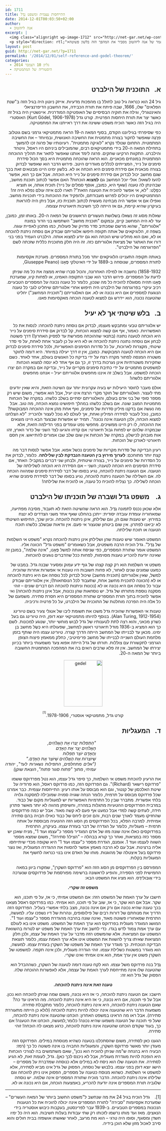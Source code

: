 ```yaml
---
id: 1711
title: התייחסות עצמית ומשפט גֶדֶל
date: 2014-12-01T00:03:50+02:00
author:
  - אנה ליזהטוב
excerpt: |
  <img class="alignright wp-image-1712" src="http://net-gar.net/wp-content/uploads/2014/11/gedel.png" alt="gedel" width="81" height="97" />
  <p style="direction: rtl;">גיל 24 הוא כנראה גיל טוב לחולל בו מהפכות. ניוטון חולל בגיל הזה מהפך בחשבון הדיפרנציאלי והאיטנגרלי, ואיינשטיין גילה בו את תורת היחסות הפרטית. ב-1930 הוכיח מתמטיקאי אוסטרי בשם קורט גדל, שגם הוא היה אז בן 24, משפט שיש המכנים אותו "המשפט החשוב ביותר של המאה העשרים". הוא שינה את הדרך בה אנחנו מסתכלים על החשיבה המתמטית. המאמר של אנה ליזהטוב מסביר את המהפך הזה בלשון פשוטה.</p>
layout: post
guid: http://net-gar.net/?p=1711
permalink: '/2014/12/01/self-reference-and-godel-theorem/'
categories:
  - גליון 10 דצמבר 2014
  - היסטוריה של המתמטיקה
---
```

<h2 style="direction: rtl;">
  א.   התוכנית של הילברט
</h2>

<p style="direction: rtl;">
  גיל 24 הוא כנראה גיל טוב לחולל בו מהפכות מדעיות. אייזק ניוטון היה בגיל הזה ב"שנת הפלאים" שלו, 1666, שבה פיתח את תורת הכבידה, את החשבון הדיפרנציאלי והאינטגרלי, וגילה את חוקיה הבסיסיים של האופטיקה המודרנית. איינשטיין היה בגיל זה כאשר יצר את תורת היחסות הפרטית. קורט גדל (Kurt Gödel, 1906-1978) האוסטרי היה בגיל הזה כאשר הוכיח משפט ששינה את דרך ראייתנו את המתמטיקה.
</p>

<p style="direction: rtl;">
  כפי שסיפרתי בגיליוננו הקודם, בסוף המאה ה-19 הראה מתמטיקאי גרמני בשם גוטלוב פרֶגֶה שאפשר לחקור בצורה מתמטית את החשיבה האנושית, ובמיוחד – את החשיבה המתמטית. התחום שנולד נקרא "לוגיקה מתמטית". רעיונותיו של פרגה זכו להמשך בתחילת המאה ה-20 בידי מתמטיקאים רבים, שהמובילים ביניהם היו ראסל, וויטהד והילברט. התקוות הרקיעו שחקים. פרגה לימד אותנו שאפשר לתאר את תהליך ההוכחה המתמטית במונחים מכאניים. הוא הראה שהוכחה מתמטית היא בסך הכול סידרת סימנים על נייר, המצייתים לכללים מוגדרים היטב. פירוש הדבר הוא שאפשר לבדוק בצורה מכאנית אם סידרת סימנים היא הוכחה או לא. בלשון ימינו היינו מבטאים זאת בכך שגם מחשב יכול לבדוק אם סידרת סימנים על נייר היא הוכחה. אבל אם כך הוא, אפשר להעז לשאול: אולי יוכל המחשב גם <strong>למצוא</strong> הוכחות? האם אפשר לכתוב תוכנת מחשב, שבהינתן לה טענה (שאף היא, כמובן, אוסף סמלים על נייר) תוכיח אותה, או תוציא כפֶלֶט: "לא, אי אפשר להוכיח את הטענה הזאת"? תארו לכם איזה עולם נפלא היה זה! המתמטיקאים היו יכולים לפרוש מעבודתם, ולהפקיד את ההוכחות בידי תוכניות מחשב. ואפילו אם אי אפשר היה מבחינה מעשית לכתוב תוכנית כזו, אבל ניתן היה להראות בעיקרון שהיא קיימת, גם אז הייתה לכך חשיבות תיאורטית עצומה.
</p>

<p style="direction: rtl;">
  שאלות מסוג זה נשאלו בשלושת העשורים הראשונים של המאה ה-20. באותו זמן, כמובן, עוד לא היה המחשב קיים, ובמקום "תוכנית מחשב" השתמשו בני הדור במונח "אלגוריתם", שהוא מרשם שמכתיב סדר מדויק של פעולות, כמו מתכון לאפיית עוגה. בשפה זו, הלוגיקאים של אותה תקופה חיפשו אלגוריתם שבודק אם נוסחה ניתנת להוכחה או לא, ואם הוא מחליט שיש הוכחה הוא גם יודע למצוא אותה. הילברט העמיד בפני בני דורו את האתגר של מציאת אלגוריתם כזה. זה היה חלק מתוכנית כללית שזכתה לשם "הפרוגרמה של הילברט".
</p>

<p style="direction: rtl;">
  באותה תקופה התעניינו הלוגיקאים יותר מכל בתורת המספרים. מערכת אקסיומות לתורת המספרים, שנוסחה ב-1889 על ידי האיטלקי פֶּאָנוֹ (Giuseppe Peano,
</p>

<p style="direction: rtl;">
  1858-1932) נחשבה אז למילה האחרונה, והכול סברו שהיא ממצה את כל מה שניתן לדעת על המספרים. פירוש הדבר הוא שבני התקופה האמינו, או לפחות קיוו, שמערכת פֶּאָנו תהיה מסוגלת להוכיח כל מה שנכון, כלומר כל טענה נכונה על המספרים הטבעיים. רכיב עיקרי בפרוגרמה של הילברט היה חיפוש אחרי אלגוריתם שיחליט לגבי כל טענה הנוגעת למספרים אם היא נכונה או לא. אם האלגוריתם ("תוכנית המחשב") יחליט שהטענה נכונה, הוא יידרש גם למצוא לטענה הוכחה מאקסיומות פאנו.
</p>

<h2 style="direction: rtl;">
  ב.   בלש שיטתי אך לא יעיל
</h2>

<p style="direction: rtl;">
  יש אלגוריתם טבעי ומתבקש מעצמו, לבדוק אם נוסחה ניתנת להוכחה: לנסות את כל האפשרויות. כאמור, אף אם קשה למצוא הוכחות, קל לבדוק אם סידרת סימנים על נייר היא הוכחה לטענה נתונה (בתנאי שההוכחה מפורשת עד לפסיק האחרון!) דרך פשוטה לבחון אם נוסחה נתונה ניתנת להוכחה או לא היא על כן לעבור אחת לאחת, על פי סדר שיטתי, מקצרות לארוכות, על כל סדרות הסימנים האפשריות, ולכל סידרת סימנים לבדוק אם היא הוכחה לטענה המבוקשת. כמובן, אין זו דרך יעילה במיוחד. היא דומה לחוקר משטרה המנסה לפתור מקרה רצח על ידי בדיקת כל האנשים בעולם, אחד לאחד. כשם שחקירות משטרתיות אינן נערכות בדרך זו, כך גם אף אחד לא ינסה למצוא הוכחות למשפטים מתמטיים על ידי כתיבת סימנים מִקריים על נייר, ובדיקה אם במקרה הם יצרו הוכחה למשפט. אבל בשלב זה איננו מחפשים אלגוריתם יעיל – אנחנו מחפשים אלגוריתם כלשהו!
</p>

<p style="direction: rtl;">
  אולם מעבר לחוסר היעילות יש בעיה עקרונית יותר עם השיטה הזאת, והיא שאין יודעים מתי לעצור. האלגוריתם של חוקר מקרי הרצח אינו יעיל, אבל הוא אפשרי, משום שיש רק מספר סופי של בני אדם בעולם, והאלגוריתם יסתיים בשלב כלשהו. במקרה של הוכחות מתמטיות המצב שונה. אם בשלב כלשהו במהלך חיפושינו נמצא הוכחה, מה טוב. אבל מה נעשה אם בדקנו מיליון סדרות של סימנים, ואף אחת מהן אינה ההוכחה המבוקשת? כמובן, נוכל לעבור לסידרה המיליון ואחת, אך לעולם לא נוכל לעצור ולהכריז: "לא הצלחנו למצוא הוכחה, ולכן הטענה אינה נכונה". תמיד יש אפשרות שבצעד הבא היינו מוצאים את ההוכחה, לו רק היינו ממשיכים. מחפשי נפט עומדים בפני הדילמה הזאת, אלא שבמקרה שלהם יש לפחות גבול תיאורטי: אם קדחו והגיעו לצד השני של כדור הארץ, זהו אות מובהק לכישלון. במקרה של הוכחות אין שום שלב שבו אמורים להתייאש. אין חסם תיאורטי לאורכן של הוכחות.
</p>

<p style="direction: rtl;">
  רעיון הבדיקה של סדרות מקריות של סימנים נכשל אפוא. אבל אפשר לנסות דבר מה קצת יותר מתוחכם: <strong>לערוך מירוץ בין הטענה הנבדקת לבין שלילתה</strong>. כלומר, לבדוק את כל הסדרות של סימנים על נייר, בצורה שיטתית, ולבחון שני דברים במקביל: האחד, אם סידרת הסימנים היא הוכחה לטענה; השני – אם הסידרה היא הוכחה לשלילתה של הטענה. אם הטענה ניתנת להוכחה, נגיע בסופו של דבר לסידרת סימנים שמהווה הוכחה לה. אם השלילה של הטענה ניתנת להוכחה, נגיע בסופו של דבר לסידרת סימנים שהיא הוכחה לשלילה. כך נצליח להוכיח כל טענה, או להוכיח את שלילתה!
</p>

<h2 style="direction: rtl;">
  ג.    משפט גדל ושברה של תוכניתו של הילברט
</h2>

<p style="direction: rtl;">
  אלא שכאן נכנס לתמונה גֶדֶל. הוא הראה שהשיטה הזאת לא תעבוד, מסיבה מפתיעה, שמאחוריה עומדת עובדה יסודית: ייתכן בהחלט שאף אחד משני הצדדים לא ינצח במירוץ. יש טענות שגם הן, וגם שלילתן, אינן ניתנות להוכחה. וכיוון שכך, החיפוש השיטתי לא יביאנו לפתרון. אין שום ביטחון שנעצור אי פעם. אין וודאות שבשלב כלשהו תוכח הטענה או תוכח שלילתה.
</p>

<p style="direction: rtl;">
  המשפט האומר שיש טענות שהן ושלילתן אינן ניתנות להוכחה נקרא "משפט אי השלֵמוּת של גֶדֶל". גדל הוכיח הרבה משפטים, אבל כשאומרים "משפט גדל" הכוונה אליו. המשפט אומר שתורת המספרים, כפי שניסח אותה למשל פֶּאָנו, "אינה שלמה", במובן זה שאינה יודעת להכריע טענות מסוימות, לפחות ככל שהדברים נוגעים להוכחות.
</p>

<p style="direction: rtl;">
  משפט אי השלמות הוא רק קצה קצהו של גוף ידע עמוק ומסעיר שבנה גדל. במבט של כמעט שמונים שנים לאחור, לא פחות חשובות היו טענות אי אפשרות אחרות שהוכיח. למשל, שאין אלגוריתם (תוכנית מחשב) שיכול לבדוק לכל נוסחה אם היא ניתנת להוכחה או לא (הכוונה לתוכנית מחשב אחת, שתעבוד לכל הנוסחאות!); אין אלגוריתם שבודק עבור כל נוסחה אם היא נכונה או לא (נכונוּת וניתנוּת להוכחה הם דברים שונים – זוהי מסקנה נוספת מתורתו של גדל. יש נוסחאות שהן נכונות, אבל אינן ניתנות להוכחה) ואי אפשר להוכיח בתוך תורת המספרים שתורת המספרים היא חסרת סתירה. משמעם של כל אלה היה הפרכה מוחלטת של התוכנית של הילברט, על כל פרטיה ורכיביה.
</p>

<p style="direction: rtl;">
  טענות אי האפשרות שהוכיח גדל משכו את תשומת ליבו של אנגלי צעיר בשם טיורינג (Alan Turing, 1912-1954). בנוסף להיותו מתמטיקאי יוצא דופן, היה טיורינג גם בעל כשרון מכאני, והוא רצה לתת לטענותיו של גדל לבוש מוחשי יותר, שנוגע למכונות. לשם כך הוא המציא ב-1936 מודל תיאורטי ראשון למחשב, שפעולתו היא כְּשֶׂל מחשב בן ימינו. מכאן עד לבנייתו של המחשב הייתה הדרך קצרה. טיורינג עצמו היה שותף בזמן מלחמת העולם השנייה לבנייתו של מחשב פרימיטיבי, כחלק ממאמץ פיצוח הצופן הגרמני לתקשורת עם צוללות. תורתו של גדל הייתה אפוא צעד משמעותי ביותר בכיוון יצירתו של המחשב. אין זה פלא שרבים רואים בה את המהפכה המתמטית החשובה ביותר של המאה ה-20.
</p>

<p style="direction: rtl; text-align: center;">
  <img class="aligncenter size-full wp-image-1712" src="http://net-gar.net/wp-content/uploads/2014/11/gedel.png" alt="gedel" width="125" height="150" />
</p>

<p style="direction: rtl; text-align: center;">
  קורט גדל, מתמטיקאי אוסטרי, 1978-1906.<sup><sup>[1]</sup></sup>
</p>

<h2 style="direction: rtl;">
  ד.   המעגליות
</h2>

<p dir="rtl" style="direction: rtl; text-align: justify; padding-right: 210px;">
  <em>"הַתְּפִלּוֹת יָצְרוּ אֶת הָאֱלֹהִים,<br /> </em><em>הָאֱלֹהִים יָצַר אֶת הָאָדָם<br /> </em><em>וְהָאָדָם יוֹצֵר תְּפִלּוֹת<br /> </em><em>שֶׁיּוֹצְרוֹת אֶת הָאֱלֹהִים שֶׁיּוֹצֵר אֶת הָאָדָם."<br /> </em><em>("אלים מתחלפים, התפילות נשארות לעד", יהודה עמיחי, מתוך "פתוח סגור פתוח", הוצאת שוקן)</em>
</p>

<p style="direction: rtl;">
  את הרעיון להוכחת משפט אי השלמות, כך סיפר גדל עצמו, הוא נטל מפרדוקס ששמו "פרדוקס רישאר (Richard)". גם הפרדוקס הזה, כמו פרדוקס ראסל, הוא פרודיה על שיטת האלכסון של קנטור, וגם הוא מבוסס על אותו רעיון: התייחסות עצמית. כבר אמרנו שכל פרדוקס מבוסס על תרמית, כלומר הנחה שגויה סמויה שמובילה למסקנה גלויה בלתי אפשרית. מתברר שבין כל התרמיות האפשריות יש למעגליות מקום של כבוד. במרבית הפרדוקסים ההטעיות מתגלות במהרה, וחשיפתן מהווה לא יותר מאשר פתרון חידה, לעתים קשה למדי אבל כמעט אף פעם לא קשה מאוד. אבל יש כמה פרדוקסים שהחזיקו מעמד לאורך שנים רבות, והם זוכים ליחס של כבוד כאילו חבויה בהם סתירה אמיתית. למרבה הפלא, בכל הפרדוקסים מן הסוג הזה ההטעיה מבוססת על אותה תרמית – מעגליות, כלומר על הגדרה של דבר בעזרת עצמו. בעיקרון, התרמית בפרדוקסים כאלו אינה שונה מזו של אדם המגדיר מספר כ"עצמו ועוד 1", מניח שאכן יש מספר כזה במציאות, ואחר כך קורא בבהלה – "הצילו! סתירה!", משום שמצא מספר השווה לעצמו ועוד 1. אומנם, הגדרת מספר כ"עצמו ועוד 1" היא שקופה מכדי שיתייחסו אליה ברצינות. אבל עם לא הרבה מאמץ אפשר להסוות את ההגדרה המעגלית, ואז נוצר פרדוקס בעל איצטלה של מהוּגנוּת. מוחו של האדם אינו בנוי כנראה לחשוף את המעגליות בקלות.
</p>

<p style="direction: rtl;">
  המפורסם בין הפרדוקסים מן הסוג הזה הוא "פרדוקס השקרן", שמקורו ביוון במאה החמישית לפני הספירה, והופיע לראשונה ברשימה מפורסמת של פרדוקסים שנערכה בידי אֶוּבּוּלידֶס. הוא מציג את המשפט הבא:
</p>

<p style="direction: rtl; text-align: center;">
  <strong>משפט זה שקרי.</strong>
</p>

<p style="direction: rtl;">
  חישבו על ערך האמת של המשפט הזה: אם המשפט אמיתי, כי אז, על פי תוכנו, הוא שקר. אבל אם הוא שקר, כי אז, שוב על פי תוכנו, הוא אמיתי. כמו בפרדוקס ראסל מצאנו בכך טענה שהיא נכונה אם ורק אם אינה נכונה, מצב בלתי אפשרי בעליל. הפרדוקס הזה הדריך את מנוחתם של דורות רבים של פילוסופים, ונהרות של דיו נשפכו עליו. למעשה, התרמית שמאחוריו פשוטה מאוד, ואינה שונה בהרבה מהגדרת מספר כ"עצמו ועוד 1". המושג המוגדר מעגלית בפרדוקס הוא ערך האמת של המשפט. משפט אינו בא לעולם עם ערך אמת צמוד לדש בגדו. כדי לחשב את ערך האמת של משפט יש לטרוח בהשוואת המשפט עם המציאות. אלא שהמשפט הזה מדבר על ערך האמת של עצמו, ולכן חלק המציאות שאיתו צריך להשוות את המשפט אינו אלא ערך האמת עצמו, כלומר תוצאת הבדיקה הנוכחית. כך מוגדר ערך האמת של משפטו של השקרן בעזרת עצמו. למעשה, הוא מוגדר בפשטות כשלילת עצמו. זוהי הגדרה מעגלית, ולכן אינה תקפה. למשפטו של השקרן פשוט אין ערך אמת, הוא אינו אמיתי ואינו שקרי.
</p>

<p style="direction: rtl;">
  גֶדֶל בנה פרדוקס משל עצמו. הוא לקח טענה דומה לטענה של השקרן, כשההבדל הוא שהטענה שלו אינה מתייחסת לערך האמת של עצמה, אלא לאפשרות ההוכחה שלה. הפסוק של גדל הוא זה:
</p>

<p style="direction: rtl; text-align: center;">
  <strong>טענה זאת אינה ניתנת להוכחה.</strong>
</p>

<p style="direction: rtl;">
  חישבו: אם הטענה ניתנת להוכחה, כי אז היא נכונה, משום שמה שניתן להוכחה הוא נכון. אבל על פי תוכנה, אם היא נכונה, כי אז היא אינה ניתנת להוכחה. מה הראינו עד כה? שאם הטענה ניתנת להוכחה, היא אינה ניתנת להוכחה, כלומר מתקבלת סתירה. משמעות הדבר היא שהטענה אינה יכולה להיות ניתנת להוכחה (לולא כן הייתה מתעוררת סתירה). אבל ראו מה הראינו במשפט האחרון: הוכחנו שהטענה אינה ניתנת להוכחה, שעל פי תוכנה של הטענה משמעו שהיא נכונה! כלומר,למעשה, הוכחנו את הטענה! אם כך, בעוד שקודם הוכחנו שהטענה אינה ניתנת להוכחה, כרגע מצאנו לה הוכחה! זוהי סתירה.
</p>

<p style="direction: rtl;">
  הגענו כאן לסתירה, משום שהסתכלנו בטענה כשהיא מנוסחת במילים. הפרדוקס הזה מעודן יותר מאשר פרדוקס השקרן, והמעגליות החבויה בו אינה פשוטה כל כך (רמז: הבעיה היא בהנחה ש"מה שניתן להוכיח הוא נכון", שאם משתמשים בה לצורכי הוכחות היא הופכת להיות מוגדרת מעגלית, אבל לא ניכנס לכך כאן). גדל, לעומת זאת, לא הגיע לסתירה. את הטענה שלו הוא ניסח לא במילים אלא כנוסחה שמדברת על מספרים – הישג יוצא דופן בפני עצמו. בלבוש של נוסחה, הפסוק של גדל אינו מביא לסתירה, אלא למשפט אי השלמוּת. כשהוא מנוסח כטענה על מספרים, הפסוק אינו ניתן להוכחה וגם שלילתו אינה ניתנת להוכחה. הדבר מוכיח שתורת המספרים אינה שלמה. יש נוסחה שלגביה תורת המספרים אינה יודעת להכריע, באמצעות הוכחה, אם היא נכונה או לא.
</p>

* * *

<p style="direction: rtl;">
  [1].    גדל הוכיח בגיל 24 את מה שנחשב ל"משפט החשוב ביותר של המאה העשרים" – שמערכת אקסיומות "סבירה" לתורת המספרים אינה יכולה להוכיח את כל הטענות הנכונות במספרים הטבעיים. ב-1939 עבר לפרינסטון, בעקבות כיבוש אוסטריה בידי הנאצים. מאז ועד מותו נרשמו לזכותו רק שתי עבודות בעלות חשיבות. הוא היה כל ימיו חשדן ומסוגף, וסופו היה טרגי – הוא מת מרעב, לאחר שאשתו אושפזה בבית חולים והוא סירב לאכול מזון שלא הוכן בידיה.
</p>